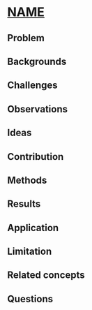 # [NAME](link)
## Problem

## Backgrounds

## Challenges


## Observations

## Ideas

## Contribution

## Methods

## Results

## Application

## Limitation

## Related concepts

## Questions